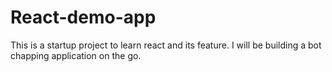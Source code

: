 # React-demo-app
This is a startup project to learn react and its feature. I will be building a bot chapping application on the go.
